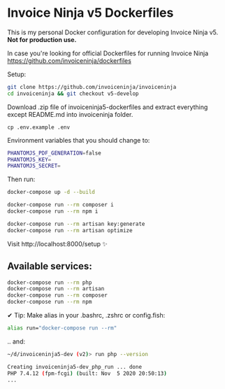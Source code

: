 # Invoice Ninja v5 Dockerfiles
This is my personal Docker configuration for developing Invoice Ninja v5. **Not for production use.**

In case you're looking for official Dockerfiles for running Invoice Ninja https://github.com/invoiceninja/dockerfiles

Setup:
```bash
git clone https://github.com/invoiceninja/invoiceninja
cd invoiceninja && git checkout v5-develop
```
Download .zip file of invoiceninja5-dockerfiles and extract everything except README.md into invoiceninja folder.

```
cp .env.example .env
```

Environment variables that you should change to:
```bash
PHANTOMJS_PDF_GENERATION=false
PHANTOMJS_KEY=
PHANTOMJS_SECRET=
```

Then run:
```bash
docker-compose up -d --build

docker-compose run --rm composer i
docker-compose run --rm npm i

docker-compose run --rm artisan key:generate
docker-compose run --rm artisan optimize
```
Visit http://localhost:8000/setup ✨

## Available services:
```bash
docker-compose run --rm php
docker-compose run --rm artisan
docker-compose run --rm composer
docker-compose run --rm npm
```

✔ Tip:
Make alias in your .bashrc, .zshrc or config.fish:

```bash
alias run="docker-compose run --rm"
```

.. and:
```bash
~/d/invoiceninja5-dev (v2)> run php --version

Creating invoiceninja5-dev_php_run ... done
PHP 7.4.12 (fpm-fcgi) (built: Nov  5 2020 20:50:13)
...
```

